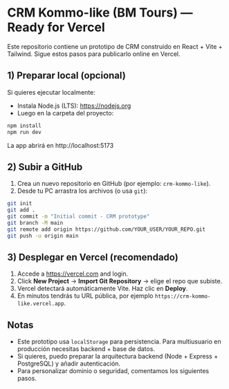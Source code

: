 
# CRM Kommo-like (BM Tours) — Ready for Vercel

Este repositorio contiene un prototipo de CRM construido en React + Vite + Tailwind.
Sigue estos pasos para publicarlo online en Vercel.

## 1) Preparar local (opcional)
Si quieres ejecutar localmente:
- Instala Node.js (LTS): https://nodejs.org
- Luego en la carpeta del proyecto:
```bash
npm install
npm run dev
```
La app abrirá en http://localhost:5173

## 2) Subir a GitHub
1. Crea un nuevo repositorio en GitHub (por ejemplo: `crm-kommo-like`).
2. Desde tu PC arrastra los archivos (o usa `git`):
```bash
git init
git add .
git commit -m "Initial commit - CRM prototype"
git branch -M main
git remote add origin https://github.com/YOUR_USER/YOUR_REPO.git
git push -u origin main
```

## 3) Desplegar en Vercel (recomendado)
1. Accede a https://vercel.com and login.
2. Click **New Project** → **Import Git Repository** → elige el repo que subiste.
3. Vercel detectará automáticamente Vite. Haz clic en **Deploy**.
4. En minutos tendrás tu URL pública, por ejemplo `https://crm-kommo-like.vercel.app`.

## Notas
- Este prototipo usa `localStorage` para persistencia. Para multiusuario en producción necesitas backend + base de datos.
- Si quieres, puedo preparar la arquitectura backend (Node + Express + PostgreSQL) y añadir autenticación.
- Para personalizar dominio o seguridad, comentamos los siguientes pasos.

